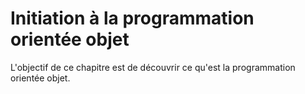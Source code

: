 # Initiation à la programmation orientée objet

L'objectif de ce chapitre est de découvrir ce qu'est la programmation orientée objet.
